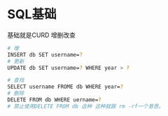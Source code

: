 # SQL基础
基础就是CURD 增删改查

```bash
# 增
INSERT db SET username=?
# 更新
UPDATE db SET username=? WHERE year > ?

# 查找
SELECT username FROME db WHERE year=?
# 删除
DELETE FROM db WHERE uername=?
# 禁止使用DELETE FROM db 这种 这种就跟 rm -rf一个意思。

```
